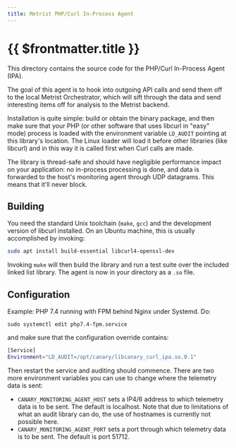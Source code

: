 ```yaml
---
title: Metrist PHP/Curl In-Process Agent
---
```


# {{ $frontmatter.title }}

This directory contains the source code for the PHP/Curl In-Process Agent (IPA).

The goal of this agent is to hook into outgoing API calls and send them off to the local Metrist Orchestrator, which will sift through the data and send interesting items off
for analysis to the Metrist backend.

Installation is quite simple: build or obtain the binary package, and then make sure
that your PHP (or other software that uses libcurl in "easy" mode) process is loaded
with the environment variable `LD_AUDIT` pointing at this library's location. The
Linux loader will load it before other libraries (like libcurl) and in this way it is called first when Curl calls are made.

The library is thread-safe and should have negligible performance impact on your
application: no in-process processing is done, and data is forwarded to the host's
monitoring agent through UDP datagrams. This means that it'll never block.

## Building

You need the standard Unix toolchain (`make`, `gcc`) and the development version of
libcurl installed. On an Ubuntu machine, this is usually accomplished by invoking:

``` sh
sudo apt install build-essential libcurl4-openssl-dev
```

Invoking `make` will then build the library and run a test suite over the included
linked list library. The agent is now in your directory as a `.so` file.

## Configuration

Example: PHP 7.4 running with FPM behind Nginx under Systemd. Do:

```
sudo systemctl edit php7.4-fpm.service
```

and make sure that the configuration override contains:

``` sh
[Service]
Environment="LD_AUDIT=/opt/canary/libcanary_curl_ipa.so.0.1"
```

Then restart the service and auditing should commence. There are two more environment
variables you can use to change where the telemetry data is sent:

* `CANARY_MONITORING_AGENT_HOST` sets a IP4/6 address to which telemetry data is to be sent. The default
  is localhost. Note that due to limitations of what an audit library can do, the use of
  hostnames is currently not possible here.
* `CANARY_MONITORING_AGENT_PORT` sets a port through which telemetry data is to be sent. The default is port 51712.
